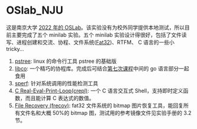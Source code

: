 # OSlab_NJU

这是南京大学 <a href="https://jyywiki.cn/OS/2022">2022 年的 OSLab</a>。该实验没有为校外同学提供本地测试，所以目前主要完成了五个 minilab 实验。五个 minilab 实验设计得很好，包括了文件读写、进程创建和交流、协程、文件系统(<a href="https://jyywiki.cn/pages/OS/manuals/MSFAT-spec.pdf">Fat32</a>)、RTFM、 C 语言的一些小 tricky…

1. <a href="https://jyywiki.cn/OS/2022/labs/M1">pstree</a>: linux 的命令行工具 pstree 的基础版
2. <a href="https://jyywiki.cn/OS/2022/labs/M2">libco</a>: 一个精巧的协程库。完成后可结合<a href="https://www.bilibili.com/video/BV1cS4y1r7gw/?spm_id_from=333.788&vd_source=1a02f96a02d1fcf42776d7bde7447dd4">第七次课程</a>中间的 go 语言部分一起食用
3. <a href="https://jyywiki.cn/OS/2022/labs/M3">sperf</a>: 针对系统调用的性能检测工具
4. <a href="https://jyywiki.cn/OS/2022/labs/M4">C Real-Eval-Print-Loop(crepl)</a>: 一个 C 语言交互式 Shell，支持即时定义函数，而且能计算 C 表达式的数值。
5. <a href="https://jyywiki.cn/OS/2022/labs/M5">File Recovery (frecov)</a>: fat32 文件系统的 bitmap 图片恢复工具，能回复所有文件名和大概 50%的 bitmap 图，测试用的参考镜像文件见实验手册的 3.2 节。
